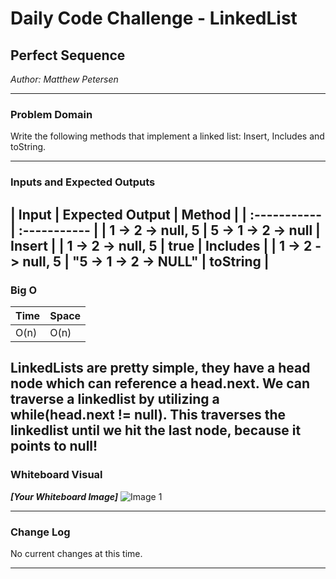 # Daily Code Challenge - LinkedList

## Perfect Sequence
*Author: Matthew Petersen*

---

### Problem Domain

Write the following methods that implement a linked list: Insert, Includes and toString.

---

### Inputs and Expected Outputs

| Input | Expected Output | Method | 
| :----------- | :----------- |
| 1 -> 2 -> null, 5 | 5 -> 1 -> 2 -> null | Insert |
| 1 -> 2 -> null, 5 | true | Includes |
| 1 -> 2 -> null, 5 | "5 -> 1 -> 2 -> NULL" | toString |
---

### Big O


| Time | Space |
| :----------- | :----------- |
| O(n) | O(n) |

LinkedLists are pretty simple, they have a head node which can reference a head.next. We can traverse a linkedlist by utilizing a while(head.next != null). This traverses the linkedlist until we hit the last node, because it points to null!
---


### Whiteboard Visual
***[Your Whiteboard Image]***
![Image 1](../../images/CC5.PNG)


---

### Change Log
No current changes at this time.  

---